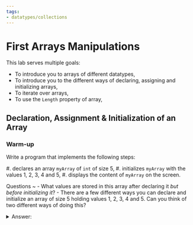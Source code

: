 ```yaml
---
tags:
- datatypes/collections
---
```


#  First Arrays Manipulations

This lab serves multiple goals:

- To introduce you to arrays of different datatypes,
- To introduce you to the different ways of declaring, assigning and initializing arrays,
- To iterate over arrays,
- To use the `Length` property of array,

## Declaration, Assignment & Initialization of an Array

### Warm-up

Write a program that implements the following steps:

#. declares an array `myArray` of `int` of size $5$,
#. initializes `myArray` with the values $1$, $2$, $3$, $4$ and $5$,
#. displays the content of `myArray` on the screen.

Questions
~ 
    - What values are stored in this array after declaring it _but before initializing it_?
    - There are a few different ways you can declare and initialize an array of size $5$ holding values $1$, $2$, $3$, $4$ and $5$. Can you think of two different ways of doing this?
    
<details><summary>Answer:</summary>
- All the values in the array are set to 0,
- Two possible ways are `int[] myArray = new int[] {1, 2, 3, 4, 5};` and `int[] myArray =  {1, 2, 3, 4, 5};`.
</detail>

### Going wrong

Now, let us write *incorrect* statements.
For each of the programs below, compile them and make sure you understand the error messages that are displayed.

#### Trying to set all the values at once after declaring

```
int[] myArrayA = new int[5];
myArrayA = {1, 2, 3, 4, 5};
```
#### Out of bound error (read)

```
int[] myArrayB = new int[5];
Console.WriteLine(myArrayB[5]);
```

#### Out of bound error (write)

```
int[] myArrayC = new int[5];
myArrayC[5] = 12;
```

#### Reading the array as a whole (technically not an error)

```
int[] myArrayD = new int[5];
Console.WriteLine(myArrayD);
```

This last statement is not "incorrect" in the sense that it will not prevent your program from executing, but it is not doing what you could or would have expected.

## Second Array Manipulation

Write a program that

#. declares an array `myArray` of `int` of size $10$,
#. initializes `myArray` with the values $1$, $2$, $3$, …, $9$ and $10$,
#. displays the content of `myArray`.
#. sums the values stored in `myArray` and displays the result.
#. computes the product of the values stored in `myArray` and displays the result.


If you are unsure how to get started, you can use the following code.

<details><summary>Getting started:</summary>
```
int[] myArray = {1, 2, 3, 4, 5, 6, 7, 8, 9, 10};
int i = 0;
int sum = 0;
int product = 1;
while(i < myArray.Length){
    // Fill this!
    i++;
}
Console.WriteLine("The sum of the values in the array is " + sum + ".");

Console.WriteLine("The product of the values in the array is " + product + ".");
```
</details>

## Exploring Arrays

For this part, create a new array:

#. declare a `char` array of length $6$, name it `letters`
#. initialize the first 4 indices of `letters` with the following values: `'a', 'b', 'c', 'd'`
#. initialize *index 5* of `letters` with the value `'f'`

Now, write the following statements:

#. Write a statement to display the last `char` value in `letters` (should display `f`).
#. Write a statement to display the value stored at index 4. What is that value? Why?
#. Write a statement to display the characters in the _first half_ of the array (`'a', 'b', 'c'` but no others).

Execute your program to ensure you are seeing the expected output before proceeding.

Next, update the part of the program where `letters` is declared and change the length of `letters` to $8$. Do not modify any other parts of the program. Then execute the program again.

Answer the following questions:

#. What is the last `char` of the `letters` array now, after changing its length?
#. Does your program still output _the last_ `char` value in `letters` array?
#. When displaying the first half of the array, does your program still display _the first half_? (After changing the length, the first half contains the values `'a', 'b', 'c', 'd'`)
#. If you did not get the last value or the first half you expected, can you think of a way to perform these array operations in a way that can accommodate arrays of different lengths?
